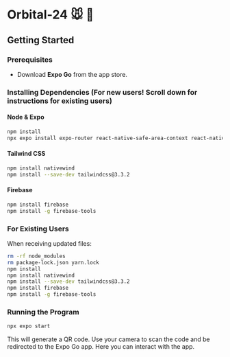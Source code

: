 # Orbital-24 🐭 🐹

## Getting Started

### Prerequisites

- Download **Expo Go** from the app store.


### Installing Dependencies (For new users! Scroll down for instructions for existing users)

#### Node & Expo

```bash
npm install
npx expo install expo-router react-native-safe-area-context react-native-screens expo-linking expo-constants expo-status-bar
```

#### Tailwind CSS

```bash
npm install nativewind
npm install --save-dev tailwindcss@3.3.2
```

#### Firebase

```bash
npm install firebase
npm install -g firebase-tools
```

### For Existing Users

When receiving updated files:

```bash
rm -rf node_modules
rm package-lock.json yarn.lock
npm install
npm install nativewind
npm install --save-dev tailwindcss@3.3.2
npm install firebase
npm install -g firebase-tools
```

### Running the Program

```bash
npx expo start
```

This will generate a QR code. Use your camera to scan the code and be redirected to the Expo Go app. Here you can interact with the app.
```